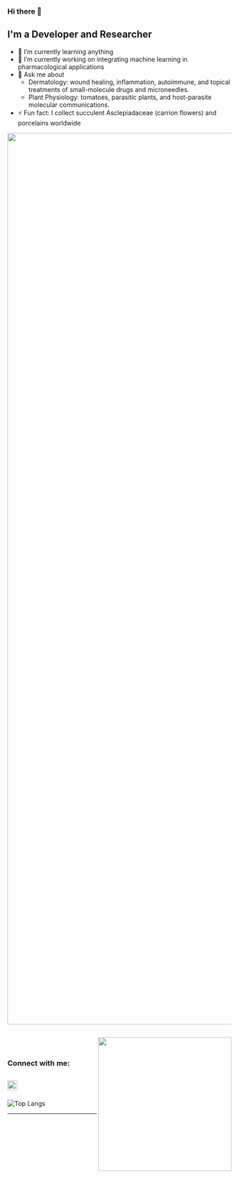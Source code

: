 ### Hi there 👋

<!--
**jql2021/jql2021** is a ✨ _special_ ✨ repository because its `README.md` (this file) appears on your GitHub profile.

Here are some ideas to get you started:


- 👯 I’m looking to collaborate on ...
- 🤔 I’m looking for help with ...
- 📫 How to reach me: ...
- 😄 Pronouns: ...

-->

## I'm a Developer and Researcher
- 🌱 I’m currently learning anything
- 🔭 I’m currently working on integrating machine learning in pharmacological applications
- 💬 Ask me about 
	- Dermatology: wound healing, inflammation, autoimmune, and topical treatments of small-molecule drugs and microneedles. 
	- Plant Physiology: tomatoes, parasitic plants, and host-parasite molecular communications. 
- ⚡ Fun fact: I collect succulent Asclepiadaceae (carrion flowers) and porcelains worldwide

<img src="https://github.com/junqilu/junqilu/blob/main/cover.png" 
     align="center"
     width="2000"/>
     
     

<img src="https://github.com/junqilu/junqilu/blob/main/IMG_7292.PNG" 
     align="right"
     style="height:300px;
	    width:auto"/>
<br />
---

### Connect with me:
[<img align="left" alt="codeSTACKr | LinkedIn" width="22px" src="https://cdn.jsdelivr.net/npm/simple-icons@v3/icons/linkedin.svg" />][linkedin]
<br />
---

![Top Langs](https://github-readme-stats.vercel.app/api/top-langs/?username=junqilu)

---

[linkedin]: https://www.linkedin.com/in/junqi-lu/


